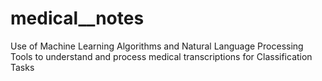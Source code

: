 # medical__notes
Use of Machine Learning Algorithms and Natural Language Processing Tools to understand and process medical transcriptions for Classification Tasks 
